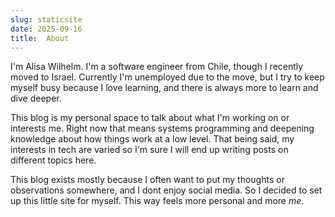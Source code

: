 ```yaml
---
slug: staticsite
date: 2025-09-16
title:  About
---
```


I'm Alisa Wilhelm. I'm a software engineer from Chile, though I recently moved to Israel.
Currently I'm unemployed due to the move, but I try to keep myself busy because I love learning, and there is always more to learn and dive deeper.

This blog is my personal space to talk about what I'm working on or interests me. Right now that means systems programming and deepening knowledge about how things work at a low level. That being said, my interests in tech are varied so I'm sure I will end up writing posts on different topics here.

This blog exists mostly because I often want to put my thoughts or observations somewhere, and I dont enjoy social media. So I decided to set up this little site for myself. This way feels more personal and more *me*.